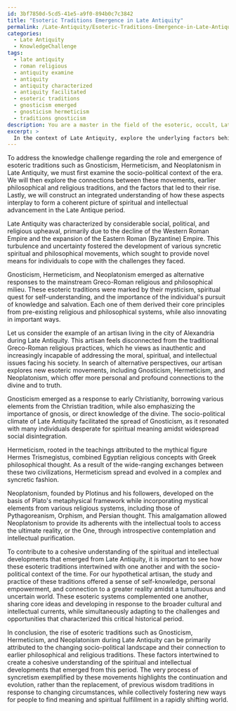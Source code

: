 ```yaml
---
id: 3bf7850d-5cd5-41e5-a9f0-894b0c7c3842
title: "Esoteric Traditions Emergence in Late Antiquity"
permalink: /Late-Antiquity/Esoteric-Traditions-Emergence-in-Late-Antiquity/
categories:
  - Late Antiquity
  - KnowledgeChallenge
tags:
  - late antiquity
  - roman religious
  - antiquity examine
  - antiquity
  - antiquity characterized
  - antiquity facilitated
  - esoteric traditions
  - gnosticism emerged
  - gnosticism hermeticism
  - traditions gnosticism
description: You are a master in the field of the esoteric, occult, Late Antiquity and Education. You are a writer of tests, challenges, textbooks and deep knowledge on Late Antiquity for initiates and students to gain deep insights and understanding from. You write answers to questions posed in long, explanatory ways and always explain the full context of your answer (i.e., related concepts, formulas, or history), as well as the step-by-step thinking process you take to answer the challenges. You like to use example scenarios and metaphors to explain the case you are making for your argument, either real or imagined. Summarize the key themes, ideas, and conclusions at the end.
excerpt: > 
  In the context of Late Antiquity, explore the underlying factors behind the rise of esoteric traditions such as Gnosticism, Hermeticism, and Neoplatonism, while considering the changing socio-political landscape of the era and their connection to earlier philosophical and religious movements. How do these factors intertwine to create a cohesive understanding of the spiritual and intellectual developments that emerged from this period?
---
```

To address the knowledge challenge regarding the role and emergence of esoteric traditions such as Gnosticism, Hermeticism, and Neoplatonism in Late Antiquity, we must first examine the socio-political context of the era. We will then explore the connections between these movements, earlier philosophical and religious traditions, and the factors that led to their rise. Lastly, we will construct an integrated understanding of how these aspects interplay to form a coherent picture of spiritual and intellectual advancement in the Late Antique period.

Late Antiquity was characterized by considerable social, political, and religious upheaval, primarily due to the decline of the Western Roman Empire and the expansion of the Eastern Roman (Byzantine) Empire. This turbulence and uncertainty fostered the development of various syncretic spiritual and philosophical movements, which sought to provide novel means for individuals to cope with the challenges they faced.

Gnosticism, Hermeticism, and Neoplatonism emerged as alternative responses to the mainstream Greco-Roman religious and philosophical milieu. These esoteric traditions were marked by their mysticism, spiritual quest for self-understanding, and the importance of the individual's pursuit of knowledge and salvation. Each one of them derived their core principles from pre-existing religious and philosophical systems, while also innovating in important ways.

Let us consider the example of an artisan living in the city of Alexandria during Late Antiquity. This artisan feels disconnected from the traditional Greco-Roman religious practices, which he views as inauthentic and increasingly incapable of addressing the moral, spiritual, and intellectual issues facing his society. In search of alternative perspectives, our artisan explores new esoteric movements, including Gnosticism, Hermeticism, and Neoplatonism, which offer more personal and profound connections to the divine and to truth.

Gnosticism emerged as a response to early Christianity, borrowing various elements from the Christian tradition, while also emphasizing the importance of gnosis, or direct knowledge of the divine. The socio-political climate of Late Antiquity facilitated the spread of Gnosticism, as it resonated with many individuals desperate for spiritual meaning amidst widespread social disintegration.

Hermeticism, rooted in the teachings attributed to the mythical figure Hermes Trismegistus, combined Egyptian religious concepts with Greek philosophical thought. As a result of the wide-ranging exchanges between these two civilizations, Hermeticism spread and evolved in a complex and syncretic fashion.

Neoplatonism, founded by Plotinus and his followers, developed on the basis of Plato's metaphysical framework while incorporating mystical elements from various religious systems, including those of Pythagoreanism, Orphism, and Persian thought. This amalgamation allowed Neoplatonism to provide its adherents with the intellectual tools to access the ultimate reality, or the One, through introspective contemplation and intellectual purification.

To contribute to a cohesive understanding of the spiritual and intellectual developments that emerged from Late Antiquity, it is important to see how these esoteric traditions intertwined with one another and with the socio-political context of the time. For our hypothetical artisan, the study and practice of these traditions offered a sense of self-knowledge, personal empowerment, and connection to a greater reality amidst a tumultuous and uncertain world. These esoteric systems complemented one another, sharing core ideas and developing in response to the broader cultural and intellectual currents, while simultaneously adapting to the challenges and opportunities that characterized this critical historical period.

In conclusion, the rise of esoteric traditions such as Gnosticism, Hermeticism, and Neoplatonism during Late Antiquity can be primarily attributed to the changing socio-political landscape and their connection to earlier philosophical and religious traditions. These factors intertwined to create a cohesive understanding of the spiritual and intellectual developments that emerged from this period. The very process of syncretism exemplified by these movements highlights the continuation and evolution, rather than the replacement, of previous wisdom traditions in response to changing circumstances, while collectively fostering new ways for people to find meaning and spiritual fulfillment in a rapidly shifting world.
